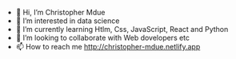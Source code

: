 - 👋 Hi, I’m Christopher Mdue
- 👀 I’m interested in data science 
- 🌱 I’m currently learning Htlm, Css, JavaScript, React and Python 
- 💞️ I’m looking to collaborate with Web dovelopers etc
- 📫 How to reach me http://christopher-mdue.netlify.app

